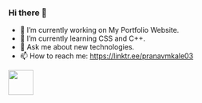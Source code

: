 ### Hi there 👋

<!--
**PranavKale03/PranavKale03** is a ✨ _special_ ✨ repository because its `README.md` (this file) appears on your GitHub profile.

Here are some ideas to get you started:
-->
- 🔭 I’m currently working on My Portfolio Website.
- 🌱 I’m currently learning CSS and C++.
- 💬 Ask me about new technologies.
- 📫 How to reach me: https://linktr.ee/pranavmkale03


<img align="center" src="https://user-images.githubusercontent.com/107506777/208254168-0953bde1-96c7-4bba-b956-d66a6985de77.png" width="50">
